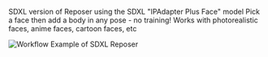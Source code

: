 SDXL version of Reposer using the SDXL "IPAdapter Plus Face" model
Pick a face then add a body in any pose - no training!
Works with photorealistic faces, anime faces, cartoon faces, etc

![Workflow Example of SDXL Reposer](https://github.com/readycade/ComfyUI/blob/master/workflows/Reposer/SDXL/SDXL_Reposer_Basic.png)
